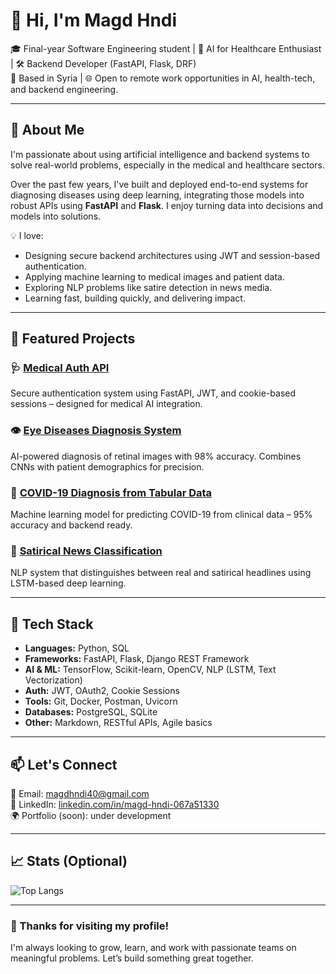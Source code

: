# 👋 Hi, I'm Magd Hndi

🎓 Final-year Software Engineering student | 🧠 AI for Healthcare Enthusiast | 🛠️ Backend Developer (FastAPI, Flask, DRF)  
📍 Based in Syria | 🌐 Open to remote work opportunities in AI, health-tech, and backend engineering.

---

## 🚀 About Me

I'm passionate about using artificial intelligence and backend systems to solve real-world problems, especially in the medical and healthcare sectors.

Over the past few years, I've built and deployed end-to-end systems for diagnosing diseases using deep learning, integrating those models into robust APIs using **FastAPI** and **Flask**. I enjoy turning data into decisions and models into solutions.

💡 I love:
- Designing secure backend architectures using JWT and session-based authentication.
- Applying machine learning to medical images and patient data.
- Exploring NLP problems like satire detection in news media.
- Learning fast, building quickly, and delivering impact.

---

## 🧠 Featured Projects

### 🩺 [Medical Auth API](https://github.com/Magood1/Medical-Auth-API)
Secure authentication system using FastAPI, JWT, and cookie-based sessions – designed for medical AI integration.

### 👁️ [Eye Diseases Diagnosis System](https://github.com/Magood1/Eye-Diseases-Diagnosis-Project)
AI-powered diagnosis of retinal images with 98% accuracy. Combines CNNs with patient demographics for precision.

### 🦠 [COVID-19 Diagnosis from Tabular Data](https://github.com/Magood1/Corona-Diagnosis-Project)
Machine learning model for predicting COVID-19 from clinical data – 95% accuracy and backend ready.

### 📰 [Satirical News Classification](https://github.com/Magood1/Satirical-News-Headlines-Classification)
NLP system that distinguishes between real and satirical headlines using LSTM-based deep learning.

---

## 🔧 Tech Stack

- **Languages:** Python, SQL  
- **Frameworks:** FastAPI, Flask, Django REST Framework  
- **AI & ML:** TensorFlow, Scikit-learn, OpenCV, NLP (LSTM, Text Vectorization)  
- **Auth:** JWT, OAuth2, Cookie Sessions  
- **Tools:** Git, Docker, Postman, Uvicorn  
- **Databases:** PostgreSQL, SQLite  
- **Other:** Markdown, RESTful APIs, Agile basics

---

## 📫 Let's Connect

📧 Email: magdhndi40@gmail.com  
🔗 LinkedIn: [linkedin.com/in/magd-hndi-067a51330](https://www.linkedin.com/in/magd-hndi-067a51330)  
🌍 Portfolio (soon): under development

---

## 📈 Stats (Optional)

![Top Langs](https://github-readme-stats.vercel.app/api/top-langs/?username=Magood1&layout=compact&theme=tokyonight)

---

### 🙏 Thanks for visiting my profile!

I'm always looking to grow, learn, and work with passionate teams on meaningful problems. Let’s build something great together.
